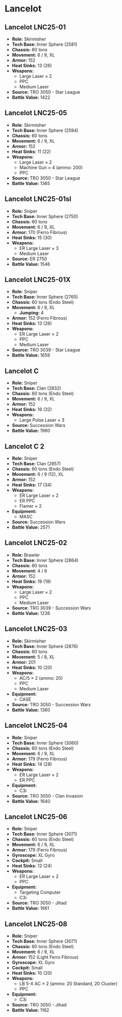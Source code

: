 # Lancelot
## Lancelot LNC25-01
- **Role:** Skirmisher
- **Tech Base:** Inner Sphere (2581)
- **Chassis:** 60 tons
- **Movement:** 6 / 9, XL
- **Armor:** 152
- **Heat Sinks:** 13 (26)
- **Weapons:**
  - Large Laser × 2
  - PPC
  - Medium Laser
- **Source:** TRO 3050 - Star League
- **Battle Value:** 1422

## Lancelot LNC25-05
- **Role:** Skirmisher
- **Tech Base:** Inner Sphere (2594)
- **Chassis:** 60 tons
- **Movement:** 6 / 9, XL
- **Armor:** 152
- **Heat Sinks:** 11 (22)
- **Weapons:**
  - Large Laser × 2
  - Machine Gun × 4 (ammo: 200)
  - PPC
- **Source:** TRO 3050 - Star League
- **Battle Value:** 1365

## Lancelot LNC25-01sl
- **Role:** Sniper
- **Tech Base:** Inner Sphere (2750)
- **Chassis:** 60 tons
- **Movement:** 6 / 9, XL
- **Armor:** 170 (Ferro Fibrous)
- **Heat Sinks:** 15 (30)
- **Weapons:**
  - ER Large Laser × 3
  - Medium Laser
- **Source:** ER 2750
- **Battle Value:** 1546

## Lancelot LNC25-01X
- **Role:** Sniper
- **Tech Base:** Inner Sphere (2765)
- **Chassis:** 60 tons (Endo Steel)
- **Movement:** 6 / 9, XL
  - **Jumping:** 4
- **Armor:** 152 (Ferro Fibrous)
- **Heat Sinks:** 13 (26)
- **Weapons:**
  - ER Large Laser × 2
  - PPC
  - Medium Laser
- **Source:** TRO 3039 - Star League
- **Battle Value:** 1659

## Lancelot C
- **Role:** Sniper
- **Tech Base:** Clan (2832)
- **Chassis:** 60 tons (Endo Steel)
- **Movement:** 6 / 9, XL
- **Armor:** 152
- **Heat Sinks:** 16 (32)
- **Weapons:**
  - Large Pulse Laser × 3
- **Source:** Succession Wars
- **Battle Value:** 1960

## Lancelot C 2
- **Role:** Sniper
- **Tech Base:** Clan (2857)
- **Chassis:** 60 tons (Endo Steel)
- **Movement:** 6 / 9 (12), XL
- **Armor:** 152
- **Heat Sinks:** 17 (34)
- **Weapons:**
  - ER Large Laser × 2
  - ER PPC
  - Flamer × 2
- **Equipment:**
  - MASC
- **Source:** Succession Wars
- **Battle Value:** 2571

## Lancelot LNC25-02
- **Role:** Brawler
- **Tech Base:** Inner Sphere (2864)
- **Chassis:** 60 tons
- **Movement:** 4 / 6
- **Armor:** 152
- **Heat Sinks:** 19 (19)
- **Weapons:**
  - Large Laser × 2
  - PPC
  - Medium Laser
- **Source:** TRO 3039 - Succession Wars
- **Battle Value:** 1236

## Lancelot LNC25-03
- **Role:** Skirmisher
- **Tech Base:** Inner Sphere (2876)
- **Chassis:** 60 tons
- **Movement:** 5 / 8, XL
- **Armor:** 201
- **Heat Sinks:** 10 (20)
- **Weapons:**
  - AC/5 × 2 (ammo: 20)
  - PPC
  - Medium Laser
- **Equipment:**
  - CASE
- **Source:** TRO 3050 - Succession Wars
- **Battle Value:** 1360

## Lancelot LNC25-04
- **Role:** Sniper
- **Tech Base:** Inner Sphere (3060)
- **Chassis:** 60 tons (Endo Steel)
- **Movement:** 6 / 9, XL
- **Armor:** 179 (Ferro Fibrous)
- **Heat Sinks:** 14 (28)
- **Weapons:**
  - ER Large Laser × 2
  - ER PPC
- **Equipment:**
  - C3i
- **Source:** TRO 3050 - Clan Invasion
- **Battle Value:** 1640

## Lancelot LNC25-06
- **Role:** Sniper
- **Tech Base:** Inner Sphere (3071)
- **Chassis:** 60 tons (Endo Steel)
- **Movement:** 6 / 9, XL
- **Armor:** 179 (Ferro Fibrous)
- **Gyroscope:** XL Gyro
- **Cockpit:** Small
- **Heat Sinks:** 12 (24)
- **Weapons:**
  - ER Large Laser × 2
  - PPC
- **Equipment:**
  - Targeting Computer
  - C3i
- **Source:** TRO 3050 - Jihad
- **Battle Value:** 1661

## Lancelot LNC25-08
- **Role:** Sniper
- **Tech Base:** Inner Sphere (3071)
- **Chassis:** 60 tons (Endo Steel)
- **Movement:** 6 / 9, XL
- **Armor:** 152 (Light Ferro Fibrous)
- **Gyroscope:** XL Gyro
- **Cockpit:** Small
- **Heat Sinks:** 10 (20)
- **Weapons:**
  - LB 5-X AC × 2 (ammo: 20 Standard, 20 Cluster)
  - PPC
- **Equipment:**
  - C3i
- **Source:** TRO 3050 - Jihad
- **Battle Value:** 1162

